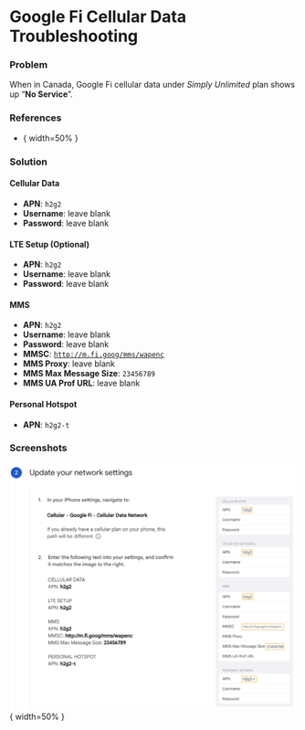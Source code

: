 # Google Fi Cellular Data Troubleshooting

### Problem

When in Canada, Google Fi cellular data under *Simply Unlimited* plan shows up “**No Service**”.

### References

* [](https://support.google.com/fi/answer/6205096?hl=en&co=GENIE.Platform%3DiOS){ width=50% }

### Solution

#### Cellular Data

* **APN**: `h2g2`
* **Username**: leave blank
* **Password**: leave blank

#### LTE Setup (Optional)

* **APN**: `h2g2`
* **Username**: leave blank
* **Password**: leave blank

#### MMS

* **APN**: `h2g2`
* **Username**: leave blank
* **Password**: leave blank
* **MMSC**: [`http://m.fi.goog/mms/wapenc`](http://m.fi.goog/mms/wapenc)
* **MMS Proxy**: leave blank
* **MMS Max Message Size**: `23456789`
* **MMS UA Prof URL**: leave blank

#### Personal Hotspot

* **APN**: `h2g2-t`


### Screenshots
![](./cellular-data-network.jpg){ width=50% }